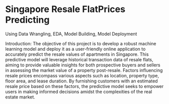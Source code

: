 # Singapore Resale FlatPrices Predicting
Using Data Wrangling, EDA, Model Building, Model Deployment


Introduction: The objective of this project is to develop a robust machine learning model and deploy it as a user-friendly online application to accurately predict the resale values of apartments in Singapore. This predictive model will leverage historical transaction data of resale flats, aiming to provide valuable insights for both prospective buyers and sellers in assessing the market value of a property post-resale. Factors influencing resale prices encompass various aspects such as location, property type, floor area, and lease duration. By furnishing customers with an estimated resale price based on these factors, the predictive model seeks to empower users in making informed decisions amidst the complexities of the real estate market.
